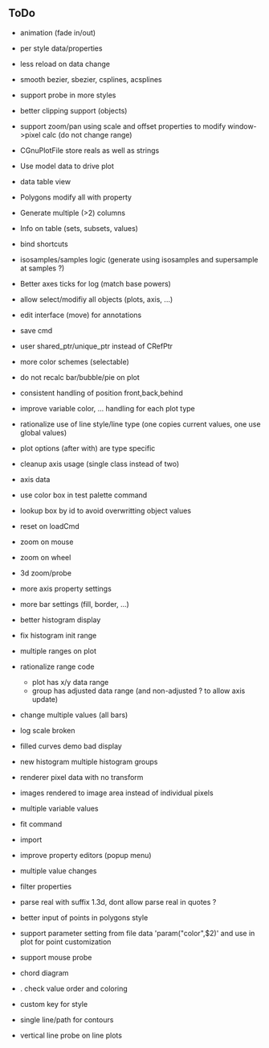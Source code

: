 ## ToDo

  + animation (fade in/out)
  + per style data/properties
  + less reload on data change

  + smooth bezier, sbezier, csplines, acsplines
  + support probe in more styles
  + better clipping support (objects)
  + support zoom/pan using scale and offset properties to modify
    window->pixel calc (do not change range)
  + CGnuPlotFile store reals as well as strings
  + Use model data to drive plot
  + data table view
  + Polygons modify all with property
  + Generate multiple (>2) columns
  + Info on table (sets, subsets, values)
  + bind shortcuts

  + isosamples/samples logic (generate using isosamples and supersample at samples ?)

  + Better axes ticks for log (match base powers)
  + allow select/modifiy all objects (plots, axis, ...)
  + edit interface (move) for annotations
  + save cmd
  + user shared_ptr/unique_ptr instead of CRefPtr
  + more color schemes (selectable)
  + do not recalc bar/bubble/pie on plot
  + consistent handling of position front,back,behind
  + improve variable color, ... handling for each plot type
  + rationalize use of line style/line type (one copies current values, one use global values)
  + plot options (after with) are type specific
  + cleanup axis usage (single class instead of two)
  + axis data
  + use color box in test palette command
  + lookup box by id to avoid overwritting object values
  + reset on loadCmd

  + zoom on mouse
  + zoom on wheel
  + 3d zoom/probe

  + more axis property settings
  + more bar settings (fill, border, ...)
  + better histogram display
  + fix histogram init range
  + multiple ranges on plot

  + rationalize range code
    + plot has x/y data range
    + group has adjusted data range (and non-adjusted ? to allow axis update)

  + change multiple values (all bars)

  + log scale broken
  + filled curves demo bad display

  + new histogram multiple histogram groups

  + renderer pixel data with no transform
  + images rendered to image area instead of individual pixels

  + multiple variable values

  + fit command
  + import

  + improve property editors (popup menu)
  + multiple value changes
  + filter properties

  + parse real with suffix 1.3d, dont allow parse real in quotes ?

  + better input of points in polygons style

  + support parameter setting from file data 'param("color",$2)'
    and use in plot for point customization

  + support mouse probe

  + chord diagram
  + . check value order and coloring

  + custom key for style

  + single line/path for contours
  + vertical line probe on line plots
